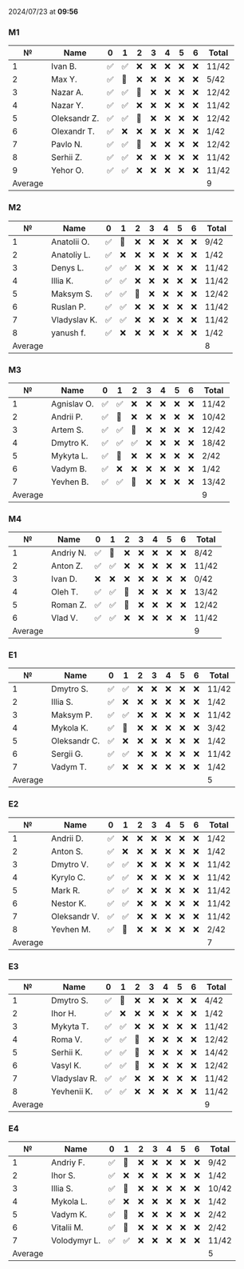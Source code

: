 2024/07/23 at **09:56**
### M1
|№|Name|0|1|2|3|4|5|6|Total|
|-----|-----|-----|-----|-----|-----|-----|-----|-----|-----|
|1|Ivan B.|✅|✅|❌|❌|❌|❌|❌|11/42|
|2|Max Y.|✅|🔄|❌|❌|❌|❌|❌|5/42|
|3|Nazar A.|✅|✅|🔄|❌|❌|❌|❌|12/42|
|4|Nazar Y.|✅|✅|❌|❌|❌|❌|❌|11/42|
|5|Oleksandr Z.|✅|✅|🔄|❌|❌|❌|❌|12/42|
|6|Olexandr T.|✅|❌|❌|❌|❌|❌|❌|1/42|
|7|Pavlo N.|✅|✅|🔄|❌|❌|❌|❌|12/42|
|8|Serhii Z.|✅|✅|❌|❌|❌|❌|❌|11/42|
|9|Yehor O.|✅|✅|❌|❌|❌|❌|❌|11/42|
|Average|||||||||9|
### M2
|№|Name|0|1|2|3|4|5|6|Total|
|-----|-----|-----|-----|-----|-----|-----|-----|-----|-----|
|1|Anatolii O.|✅|🔄|❌|❌|❌|❌|❌|9/42|
|2|Anatoliy L.|✅|❌|❌|❌|❌|❌|❌|1/42|
|3|Denys L.|✅|✅|❌|❌|❌|❌|❌|11/42|
|4|Illia K.|✅|✅|❌|❌|❌|❌|❌|11/42|
|5|Maksym S.|✅|✅|🔄|❌|❌|❌|❌|12/42|
|6|Ruslan P.|✅|✅|❌|❌|❌|❌|❌|11/42|
|7|Vladyslav K.|✅|✅|❌|❌|❌|❌|❌|11/42|
|8|yanush f.|✅|❌|❌|❌|❌|❌|❌|1/42|
|Average|||||||||8|
### M3
|№|Name|0|1|2|3|4|5|6|Total|
|-----|-----|-----|-----|-----|-----|-----|-----|-----|-----|
|1|Agnislav O.|✅|✅|❌|❌|❌|❌|❌|11/42|
|2|Andrii P.|✅|🔄|❌|❌|❌|❌|❌|10/42|
|3|Artem S.|✅|✅|🔄|❌|❌|❌|❌|12/42|
|4|Dmytro K.|✅|✅|✅|❌|❌|❌|❌|18/42|
|5|Mykyta L.|✅|🔄|❌|❌|❌|❌|❌|2/42|
|6|Vadym B.|✅|❌|❌|❌|❌|❌|❌|1/42|
|7|Yevhen B.|✅|✅|🔄|❌|❌|❌|❌|13/42|
|Average|||||||||9|
### M4
|№|Name|0|1|2|3|4|5|6|Total|
|-----|-----|-----|-----|-----|-----|-----|-----|-----|-----|
|1|Andriy N.|✅|🔄|❌|❌|❌|❌|❌|8/42|
|2|Anton Z.|✅|✅|❌|❌|❌|❌|❌|11/42|
|3|Ivan D.|❌|❌|❌|❌|❌|❌|❌|0/42|
|4|Oleh T.|✅|✅|🔄|❌|❌|❌|❌|13/42|
|5|Roman Z.|✅|✅|🔄|❌|❌|❌|❌|12/42|
|6|Vlad V.|✅|✅|❌|❌|❌|❌|❌|11/42|
|Average|||||||||9|
### E1
|№|Name|0|1|2|3|4|5|6|Total|
|-----|-----|-----|-----|-----|-----|-----|-----|-----|-----|
|1|Dmytro S.|✅|✅|❌|❌|❌|❌|❌|11/42|
|2|Illia S.|✅|❌|❌|❌|❌|❌|❌|1/42|
|3|Maksym P.|✅|✅|❌|❌|❌|❌|❌|11/42|
|4|Mykola K.|✅|🔄|❌|❌|❌|❌|❌|3/42|
|5|Oleksandr C.|✅|❌|❌|❌|❌|❌|❌|1/42|
|6|Sergii G.|✅|✅|❌|❌|❌|❌|❌|11/42|
|7|Vadym T.|✅|❌|❌|❌|❌|❌|❌|1/42|
|Average|||||||||5|
### E2
|№|Name|0|1|2|3|4|5|6|Total|
|-----|-----|-----|-----|-----|-----|-----|-----|-----|-----|
|1|Andrii D.|✅|❌|❌|❌|❌|❌|❌|1/42|
|2|Anton S.|✅|❌|❌|❌|❌|❌|❌|1/42|
|3|Dmytro V.|✅|✅|❌|❌|❌|❌|❌|11/42|
|4|Kyrylo C.|✅|✅|❌|❌|❌|❌|❌|11/42|
|5|Mark R.|✅|✅|❌|❌|❌|❌|❌|11/42|
|6|Nestor K.|✅|✅|❌|❌|❌|❌|❌|11/42|
|7|Oleksandr V.|✅|✅|❌|❌|❌|❌|❌|11/42|
|8|Yevhen M.|✅|🔄|❌|❌|❌|❌|❌|2/42|
|Average|||||||||7|
### E3
|№|Name|0|1|2|3|4|5|6|Total|
|-----|-----|-----|-----|-----|-----|-----|-----|-----|-----|
|1|Dmytro S.|✅|🔄|❌|❌|❌|❌|❌|4/42|
|2|Ihor H.|✅|❌|❌|❌|❌|❌|❌|1/42|
|3|Mykyta T.|✅|✅|❌|❌|❌|❌|❌|11/42|
|4|Roma V.|✅|✅|🔄|❌|❌|❌|❌|12/42|
|5|Serhii K.|✅|✅|🔄|❌|❌|❌|❌|14/42|
|6|Vasyl K.|✅|✅|🔄|❌|❌|❌|❌|12/42|
|7|Vladyslav R.|✅|✅|❌|❌|❌|❌|❌|11/42|
|8|Yevhenii K.|✅|✅|❌|❌|❌|❌|❌|11/42|
|Average|||||||||9|
### E4
|№|Name|0|1|2|3|4|5|6|Total|
|-----|-----|-----|-----|-----|-----|-----|-----|-----|-----|
|1|Andriy F.|✅|🔄|❌|❌|❌|❌|❌|9/42|
|2|Ihor S.|✅|❌|❌|❌|❌|❌|❌|1/42|
|3|Illia S.|✅|🔄|❌|❌|❌|❌|❌|10/42|
|4|Mykola L.|✅|❌|❌|❌|❌|❌|❌|1/42|
|5|Vadym K.|✅|🔄|❌|❌|❌|❌|❌|2/42|
|6|Vitalii M.|✅|🔄|❌|❌|❌|❌|❌|2/42|
|7|Volodymyr L.|✅|✅|❌|❌|❌|❌|❌|11/42|
|Average|||||||||5|
